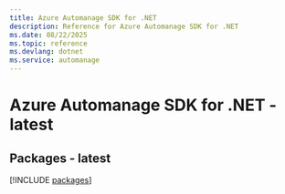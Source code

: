 ```yaml
---
title: Azure Automanage SDK for .NET
description: Reference for Azure Automanage SDK for .NET
ms.date: 08/22/2025
ms.topic: reference
ms.devlang: dotnet
ms.service: automanage
---
```

# Azure Automanage SDK for .NET - latest
## Packages - latest
[!INCLUDE [packages](automanage-index.md)]